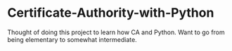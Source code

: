 # Certificate-Authority-with-Python
Thought of doing this project to learn how CA and Python. Want to go from being elementary to somewhat intermediate.
